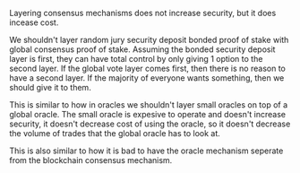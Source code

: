 
Layering consensus mechanisms does not increase security, but it does incease cost.

We shouldn't layer random jury security deposit bonded proof of stake with global consensus proof of stake.
Assuming the bonded security deposit layer is first, they can have total control by only giving 1 option to the second layer.
If the global vote layer comes first, then there is no reason to have a second layer. If the majority of everyone wants something, then we should give it to them.

This is similar to how in oracles we shouldn't layer small oracles on top of a global oracle. The small oracle is expesive to operate and doesn't increase security, it doesn't decrease cost of using the oracle, so it doesn't decrease the volume of trades that the global oracle has to look at.

This is also similar to how it is bad to have the oracle mechanism seperate from the blockchain consensus mechanism.